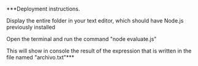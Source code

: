 
***Deployment instructions.


Display the entire folder in your text editor, which should
have Node.js previously installed

Open the terminal and run the command "node evaluate.js"

This will show in console the result of the expression that is written in the
file named "archivo.txt"***
